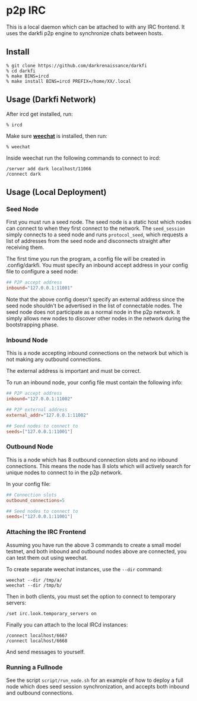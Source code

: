 # p2p IRC

This is a local daemon which can be attached to with any IRC frontend.
It uses the darkfi p2p engine to synchronize chats between hosts.


## Install 

```shell
% git clone https://github.com/darkrenaissance/darkfi 
% cd darkfi
% make BINS=ircd
% make install BINS=ircd PREFIX=/home/XX/.local
```

## Usage (Darkfi Network)

After ircd get installed, run:

```shell
% ircd 
```

Make sure **[weechat](https://github.com/weechat/weechat)** is installed, then run:

```shell
% weechat
```

Inside weechat run the following commands to connect to ircd:

	/server add dark localhost/11066
	/connect dark


## Usage (Local Deployment)

### Seed Node

First you must run a seed node. The seed node is a static host which nodes can
connect to when they first connect to the network. The `seed_session` simply
connects to a seed node and runs `protocol_seed`, which requests a list of
addresses from the seed node and disconnects straight after receiving them.

The first time you run the program, a config file will be created in
.config/darkfi. You must specify an inbound accept address in your config
file to configure a seed node:

```toml
## P2P accept address
inbound="127.0.0.1:11001" 
```

Note that the above config doesn't specify an external address since the
seed node shouldn't be advertised in the list of connectable nodes. The seed
node does not participate as a normal node in the p2p network. It simply allows
new nodes to discover other nodes in the network during the bootstrapping phase.

### Inbound Node

This is a node accepting inbound connections on the network but which is not
making any outbound connections.

The external address is important and must be correct.

To run an inbound node, your config file must contain the following info:
		
```toml
## P2P accept address
inbound="127.0.0.1:11002" 

## P2P external address
external_addr="127.0.0.1:11002"

## Seed nodes to connect to 
seeds=["127.0.0.1:11001"]
```
### Outbound Node

This is a node which has 8 outbound connection slots and no inbound connections.
This means the node has 8 slots which will actively search for unique nodes to
connect to in the p2p network.

In your config file:

```toml
## Connection slots
outbound_connections=5

## Seed nodes to connect to 
seeds=["127.0.0.1:11001"]
```

### Attaching the IRC Frontend

Assuming you have run the above 3 commands to create a small model testnet,
and both inbound and outbound nodes above are connected, you can test them
out using weechat.

To create separate weechat instances, use the `--dir` command:

    weechat --dir /tmp/a/
    weechat --dir /tmp/b/

Then in both clients, you must set the option to connect to temporary servers:

    /set irc.look.temporary_servers on

Finally you can attach to the local IRCd instances:

    /connect localhost/6667
    /connect localhost/6668

And send messages to yourself.

### Running a Fullnode

See the script `script/run_node.sh` for an example of how to deploy a full node which
does seed session synchronization, and accepts both inbound and outbound
connections.
